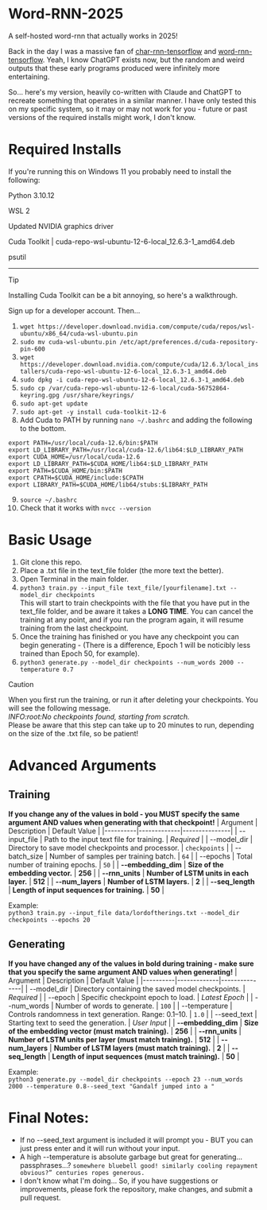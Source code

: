 # Word-RNN-2025
A self-hosted word-rnn that actually works in 2025! 

Back in the day I was a massive fan of  [char-rnn-tensorflow](https://github.com/sherjilozair/char-rnn-tensorflow) and [word-rnn-tensorflow](https://github.com/hunkim/word-rnn-tensorflow). Yeah, I know ChatGPT exists now, but the random and weird outputs that these early programs produced were infinitely more entertaining.

So... here's my version, heavily co-written with Claude and ChatGPT to recreate something that operates in a similar manner. I have only tested this on my specific system, so it may or may not work for you - future or past versions of the required installs might work, I don't know.

# Required Installs
If you're running this on Windows 11 you probably need to install the following: 

Python 3.10.12

WSL 2

Updated NVIDIA graphics driver

Cuda Toolkit | cuda-repo-wsl-ubuntu-12-6-local_12.6.3-1_amd64.deb 

psutil

-----

> [!TIP]
> Installing Cuda Toolkit can be a bit annoying, so here's a walkthrough.

Sign up for a developer account. Then...

1. ```wget https://developer.download.nvidia.com/compute/cuda/repos/wsl-ubuntu/x86_64/cuda-wsl-ubuntu.pin```
2. ```sudo mv cuda-wsl-ubuntu.pin /etc/apt/preferences.d/cuda-repository-pin-600```
3. ```wget https://developer.download.nvidia.com/compute/cuda/12.6.3/local_installers/cuda-repo-wsl-ubuntu-12-6-local_12.6.3-1_amd64.deb```
4. ```sudo dpkg -i cuda-repo-wsl-ubuntu-12-6-local_12.6.3-1_amd64.deb```
5. ```sudo cp /var/cuda-repo-wsl-ubuntu-12-6-local/cuda-56752864-keyring.gpg /usr/share/keyrings/```
6. ```sudo apt-get update```
7. ```sudo apt-get -y install cuda-toolkit-12-6```
8. Add Cuda to PATH by running ```nano ~/.bashrc``` and adding the following to the bottom. 
```
export PATH=/usr/local/cuda-12.6/bin:$PATH
export LD_LIBRARY_PATH=/usr/local/cuda-12.6/lib64:$LD_LIBRARY_PATH
export CUDA_HOME=/usr/local/cuda-12.6
export LD_LIBRARY_PATH=$CUDA_HOME/lib64:$LD_LIBRARY_PATH
export PATH=$CUDA_HOME/bin:$PATH
export CPATH=$CUDA_HOME/include:$CPATH
export LIBRARY_PATH=$CUDA_HOME/lib64/stubs:$LIBRARY_PATH
```
9. ```source ~/.bashrc```
10. Check that it works with ```nvcc --version```

# Basic Usage
1. Git clone this repo.
2. Place a .txt file in the text_file folder (the more text the better).
3. Open Terminal in the main folder.
4. `python3 train.py --input_file text_file/[yourfilename].txt --model_dir checkpoints`  
This will start to train checkpoints with the file that you have put in the text_file folder, and be aware it takes a **LONG TIME**. You can cancel the training at any point, and if you run the program again, it will resume training from the last checkpoint.
5. Once the training has finished or you have any checkpoint you can begin generating - (There is a difference, Epoch 1 will be noticibly less trained than Epoch 50, for example).
6. `python3 generate.py --model_dir checkpoints --num_words 2000 --temperature 0.7`
> [!CAUTION]
> When you first run the training, or run it after deleting your checkpoints. You will see the following message.  
> *INFO:root:No checkpoints found, starting from scratch.*  
> Please be aware that this step can take up to 20 minutes to run, depending on the size of the .txt file, so be patient!

# Advanced Arguments
## Training
**If you change any of the values in bold - you MUST specify the same argument AND values when generating with that checkpoint!**
| Argument | Description | Default Value |
|----------|-------------|---------------|
| --input_file	| Path to the input text file for training.	| *Required* |
| --model_dir |	Directory to save model checkpoints and processor. | `checkpoints` |
| --batch_size | Number of samples per training batch. | `64` |
| --epochs | Total number of training epochs. | `50` |
| **--embedding_dim** | **Size of the embedding vector.** | **256** |
| **--rnn_units** | **Number of LSTM units in each layer.** | **512** |
| **--num_layers** | **Number of LSTM layers.** | **2** |
| **--seq_length** | **Length of input sequences for training.** | **50** |

Example:  
`python3 train.py --input_file data/lordoftherings.txt --model_dir checkpoints --epochs 20`

## Generating
**If you have changed any of the values in bold during training - make sure that you specify the same argument AND values when generating!**
| Argument | Description | Default Value |
|----------|-------------|---------------|
| --model_dir | Directory containing the saved model checkpoints.	| *Required* |
| --epoch	| Specific checkpoint epoch to load. | *Latest Epoch* |
| --num_words	| Number of words to generate. | `100` |
| --temperature	| Controls randomness in text generation. Range: 0.1–10. | `1.0` |
| --seed_text	| Starting text to seed the generation. | *User Input* |
| **--embedding_dim**	| **Size of the embedding vector (must match training).** | **256** |
| **--rnn_units**	| **Number of LSTM units per layer (must match training).** | **512** |
| **--num_layers**	| **Number of LSTM layers (must match training).** | **2** |
| **--seq_length**	| **Length of input sequences (must match training).** | **50** |

Example:  
`python3 generate.py --model_dir checkpoints --epoch 23 --num_words 2000 --temperature 0.8--seed_text "Gandalf jumped into a "`

# Final Notes:
- If no --seed_text argument is included it will prompt you - BUT you can just press enter and it will run without your input.
- A high --temperature is absolute garbage but great for generating... passphrases...? ```somewhere bluebell good! similarly cooling repayment obvious?” centuries ropes generous.```
- I don't know what I'm doing... So, if you have suggestions or improvements, please fork the repository, make changes, and submit a pull request.
